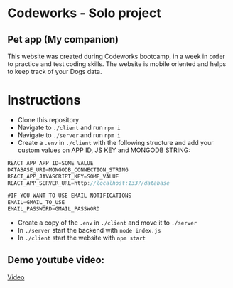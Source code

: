 # Codeworks - Solo project

## Pet app (My companion)

This website was created during Codeworks bootcamp, in a week in order to practice and test coding skills. The website is mobile oriented and helps to keep track of your Dogs data.

# Instructions

- Clone this repository
- Navigate to `./client` and run `npm i`
- Navigate to `./server` and run `npm i`
- Create a `.env` in `./client` with the following structure and add your custom values on APP ID, JS KEY and MONGODB STRING:

```js
REACT_APP_APP_ID=SOME_VALUE
DATABASE_URI=MONGODB_CONNECTION_STRING
REACT_APP_JAVASCRIPT_KEY=SOME_VALUE
REACT_APP_SERVER_URL=http://localhost:1337/database

#IF YOU WANT TO USE EMAIL NOTIFICATIONS
EMAIL=GMAIL_TO_USE
EMAIL_PASSWORD=GMAIL_PASSWORD
```

- Create a copy of the `.env` in `./client` and move it to `./server`
- In `./server` start the backend with `node index.js`
- In `./client` start the website with `npm start`

## Demo youtube video:

[Video](https://youtu.be/nAHyZd0Ej88)
